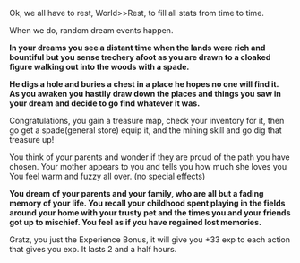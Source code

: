 Ok, we all have to rest, World>>Rest, to fill all stats from time to time.

When we do, random dream events happen.

**In your dreams you see a distant time when the lands were rich and bountiful but you sense trechery afoot as you are drawn to a cloaked figure walking out into the woods with a spade.**

**He digs a hole and buries a chest in a place he hopes no one will find it.   
As you awaken you hastily draw down the places and things you saw in your dream and decide to go find whatever it was.**

Congratulations, you gain a treasure map, check your inventory for it, then go get a spade(general store) equip it, and the mining skill and go dig that treasure up!

You think of your parents and wonder if they are proud of the path you have chosen. Your mother appears to you and tells you how much she loves you You feel warm and fuzzy all over. (no special effects)

**You dream of your parents and your family, who are all but a fading memory of your life. You recall your childhood spent playing in the fields around your home with your trusty pet and the times you and your friends got up to mischief. You feel as if you have regained lost memories.**

Gratz, you just the Experience Bonus, it will give you +33 exp to each action that gives you exp. It lasts 2 and a half hours.